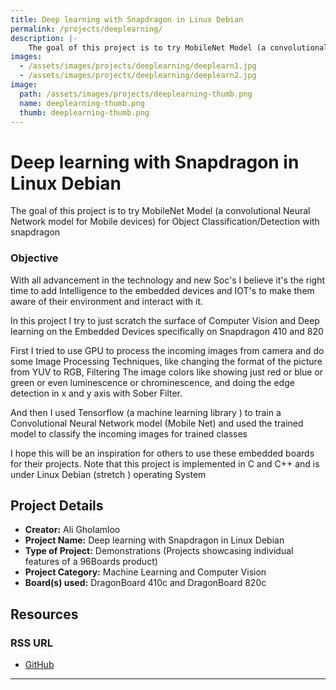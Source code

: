 ```yaml
---
title: Deep learning with Snapdragon in Linux Debian
permalink: /projects/deeplearning/
description: |-
    The goal of this project is to try MobileNet Model (a convolutional Neural Network model for Mobile devices) for Object Classification/Detection with snapdragon
images:
  - /assets/images/projects/deeplearning/deeplearn1.jpg
  - /assets/images/projects/deeplearning/deeplearn2.jpg
image:
  path: /assets/images/projects/deeplearning-thumb.png
  name: deeplearning-thumb.png
  thumb: deeplearning-thumb.png
---
```


# Deep learning with Snapdragon in Linux Debian

The goal of this project is to try MobileNet Model (a convolutional Neural Network model for Mobile devices) for Object Classification/Detection with snapdragon

### Objective

With all advancement in the technology and new Soc's I believe it's the right time to add Intelligence to the embedded devices and IOT's to make them  aware of their environment and interact with it.

In this project I try to just scratch the surface of Computer Vision and Deep learning on the Embedded Devices specifically on Snapdragon 410 and 820

First I tried to use GPU to process the incoming images from camera and do some Image Processing Techniques, like changing the format of the picture from YUV to RGB, Filtering The image colors like showing just red or blue or green or even luminescence or chrominescence, and doing the edge detection in x and y axis with Sober Filter.

And then I used Tensorflow (a machine learning library ) to train a Convolutional Neural Network model (Mobile Net) and used the trained model to classify the incoming images  for trained classes

I hope this will be an inspiration for others to use these embedded boards for their projects.
Note that this project is implemented in C and C++ and is under Linux Debian (stretch ) operating System


## Project Details

- **Creator:** Ali Gholamloo
- **Project Name:** Deep learning with Snapdragon in Linux Debian
- **Type of Project:** Demonstrations (Projects showcasing individual features of a 96Boards product)
- **Project Category:** Machine Learning and Computer Vision
- **Board(s) used:** DragonBoard 410c and DragonBoard 820c

## Resources

### RSS URL

- [GitHub](https://github.com/gholamlooAli/tf410c)

***
